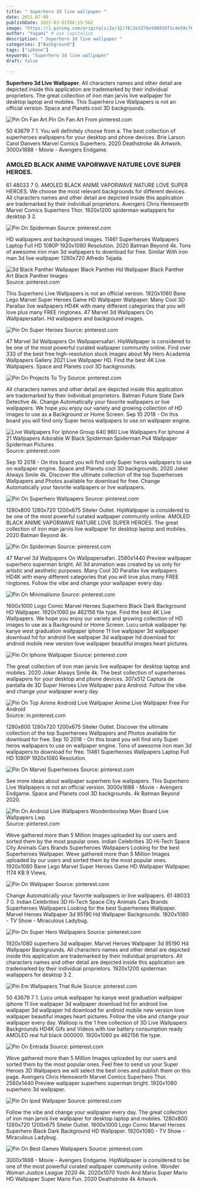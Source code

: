 ```yaml
---
title: " Superhero 3d live wallpaper "
date: 2021-07-08
publishDate: 2021-03-01T06:15:56Z
image: "https://i.pinimg.com/originals/2e/32/78/2e3278e508916f1c4e59c768c15b7635.jpg"
author: "Yagami" # use capitalize
description: " Superhero 3d live wallpaper "
categories: ["Background"]
tags: ["iphone"]
keywords: "Superhero 3d live wallpaper"
draft: false

---
```



**Superhero 3d Live Wallpaper**. All characters names and other detail are depicted inside this application are trademarked by their individual proprietors. The great collection of iron man jarvis live wallpaper for desktop laptop and mobiles. This Superhero Live Wallpapers is not an official version. Space and Planets cool 3D backgrounds.

![Pin On Fan Art](https://i.pinimg.com/originals/96/0c/00/960c00f51d55d5cc0b0aa7fff82fb6af.jpg "Pin On Fan Art")
Pin On Fan Art From pinterest.com


50 43679 7 1. You will definitely choose from a. The best collection of superheroes wallpapers for your desktop and phone devices. Brie Larson Carol Danvers Marvel Comics Superhero. 2020 Deathstroke 4k Artwork. 3000x1688 - Movie - Avengers Endgame.

### AMOLED BLACK ANIME VAPORWAVE NATURE LOVE SUPER HEROES.

61 48033 7 0. AMOLED BLACK ANIME VAPORWAVE NATURE LOVE SUPER HEROES. We choose the most relevant backgrounds for different devices. All characters names and other detail are depicted inside this application are trademarked by their individual proprietors. Avengers Chris Hemsworth Marvel Comics Superhero Thor. 1920x1200 spiderman wallappers for desktop 3 2.


![Pin On Spiderman](https://i.pinimg.com/originals/6a/c5/60/6ac560929312ede36671d8f9c9bdc173.jpg "Pin On Spiderman")
Source: pinterest.com

HD wallpapers and background images. 11461 Superheroes Wallpapers Laptop Full HD 1080P 1920x1080 Resolution. 2020 Batman Beyond 4k. Tons of awesome iron man 3d wallpapers to download for free. Similar With iron man 3d live wallpaper 1280x720 Alfredo Tejada.

![3d Black Panther Wallpaper Black Panther Hd Wallpaper Black Panther Art Black Panther Images](https://i.pinimg.com/originals/a0/00/d6/a000d62aa13c57c66c04ac6a77252be5.jpg "3d Black Panther Wallpaper Black Panther Hd Wallpaper Black Panther Art Black Panther Images")
Source: pinterest.com

This Superhero Live Wallpapers is not an official version. 1920x1080 Bane Lego Marvel Super Heroes Game HD Wallpaper Wallpaper. Many Cool 3D Parallax live wallpapers HD4K with many different categories that you will love plus many FREE ringtones. 47 Marvel 3d Wallpapers On Wallpapersafari. Hd wallpapers and background images.

![Pin On Super Heroes](https://i.pinimg.com/originals/03/98/a2/0398a287e8aac93aaeed9fb84bc77958.png "Pin On Super Heroes")
Source: pinterest.com

47 Marvel 3d Wallpapers On Wallpapersafari. HipWallpaper is considered to be one of the most powerful curated wallpaper community online. Find over 333 of the best free high-resolution stock images about My Hero Academia Wallpapers Gallery 2021 Live Wallpaper HD. Find the best 4K Live Wallpapers. Space and Planets cool 3D backgrounds.

![Pin On Projects To Try](https://i.pinimg.com/originals/44/c5/ed/44c5ed4ba2c57f1652558ac3b7cfaf37.jpg "Pin On Projects To Try")
Source: pinterest.com

All characters names and other detail are depicted inside this application are trademarked by their individual proprietors. Batman Future State Dark Detective 4k. Change Automatically your favorite wallpapers or live wallpapers. We hope you enjoy our variety and growing collection of HD images to use as a Background or Home Screen. Sep 10 2018 - On this board you will find only Super heros wallpapers to use on wallpaper engine.

![Live Wallpapers For Iphone Group 640 960 Live Wallpapers For Iphone 4 21 Wallpapers Adorable W Black Spiderman Spiderman Ps4 Wallpaper Spiderman Pictures](https://i.pinimg.com/originals/3d/ee/dc/3deedc7d86f9950421852eff4fb03ca0.jpg "Live Wallpapers For Iphone Group 640 960 Live Wallpapers For Iphone 4 21 Wallpapers Adorable W Black Spiderman Spiderman Ps4 Wallpaper Spiderman Pictures")
Source: pinterest.com

Sep 10 2018 - On this board you will find only Super heros wallpapers to use on wallpaper engine. Space and Planets cool 3D backgrounds. 2020 Joker Always Smile 4k. Discover the ultimate collection of the top Superheroes Wallpapers and Photos available for download for free. Change Automatically your favorite wallpapers or live wallpapers.

![Pin On Superhero Wallpapers](https://i.pinimg.com/736x/4c/09/e1/4c09e11941677c1a748f1ab942e704cd.jpg "Pin On Superhero Wallpapers")
Source: pinterest.com

1280x800 1280x720 1200x675 Siteler Outlet. HipWallpaper is considered to be one of the most powerful curated wallpaper community online. AMOLED BLACK ANIME VAPORWAVE NATURE LOVE SUPER HEROES. The great collection of iron man jarvis live wallpaper for desktop laptop and mobiles. 2020 Batman Beyond 4k.

![Pin On Spiderman](https://i.pinimg.com/originals/8b/19/a9/8b19a9f1c07fa170520cd51a219df90b.jpg "Pin On Spiderman")
Source: pinterest.com

47 Marvel 3d Wallpapers On Wallpapersafari. 2560x1440 Preview wallpaper superhero superman bright. All 3d animation was created by us only for artistic and aesthetic purposes. Many Cool 3D Parallax live wallpapers HD4K with many different categories that you will love plus many FREE ringtones. Follow the vibe and change your wallpaper every day.

![Pin On Minimalismo](https://i.pinimg.com/originals/ab/1f/37/ab1f3772f6a138633e11881bd7886624.png "Pin On Minimalismo")
Source: pinterest.com

1600x1000 Logo Comic Marvel Heroes Superhero Black Dark Background HD Wallpaper. 1920x1080 px 462156 file type. Find the best 4K Live Wallpapers. We hope you enjoy our variety and growing collection of HD images to use as a Background or Home Screen. Lucu untuk wallpaper hp kanye west graduation wallpaper iphone 11 live wallpaper 3d wallpaper download hd for android live wallpaper 3d wallpaper hd download for android mobile new version love wallpaper beautiful images heart pictures.

![Pin On Iphone Wallpaper](https://i.pinimg.com/originals/c8/da/d1/c8dad1ff895fbdec5475a7732d1122d6.jpg "Pin On Iphone Wallpaper")
Source: pinterest.com

The great collection of iron man jarvis live wallpaper for desktop laptop and mobiles. 2020 Joker Always Smile 4k. The best collection of superheroes wallpapers for your desktop and phone devices. 307x512 Captura de pantalla de 3D Super Heroes Live Wallpaper para Android. Follow the vibe and change your wallpaper every day.

![Pin On Top Anime Android Live Wallpaper Anime Live Wallpaper Free For Android](https://i.pinimg.com/originals/26/e8/f9/26e8f9d81e3d63702f1c662b1dc67967.png "Pin On Top Anime Android Live Wallpaper Anime Live Wallpaper Free For Android")
Source: in.pinterest.com

1280x800 1280x720 1200x675 Siteler Outlet. Discover the ultimate collection of the top Superheroes Wallpapers and Photos available for download for free. Sep 10 2018 - On this board you will find only Super heros wallpapers to use on wallpaper engine. Tons of awesome iron man 3d wallpapers to download for free. 11461 Superheroes Wallpapers Laptop Full HD 1080P 1920x1080 Resolution.

![Pin On Marvel Superheroes](https://i.pinimg.com/originals/42/0b/86/420b86886a3d72ca55a1abb0eb473151.png "Pin On Marvel Superheroes")
Source: pinterest.com

See more ideas about wallpaper superhero live wallpapers. This Superhero Live Wallpapers is not an official version. 3000x1688 - Movie - Avengers Endgame. Space and Planets cool 3D backgrounds. 4k Batman Beyond 2020.

![Pin On Android Live Wallpapers Woodenboxlwp Main Board Live Wallpapers Lwp](https://i.pinimg.com/736x/ea/05/8b/ea058b03389fdc4d5c697ac402342c90.jpg "Pin On Android Live Wallpapers Woodenboxlwp Main Board Live Wallpapers Lwp")
Source: pinterest.com

Weve gathered more than 5 Million Images uploaded by our users and sorted them by the most popular ones. Indian Celebrities 3D Hi-Tech Space City Animals Cars Brands Superheroes Wallpapers Looking for the best Superheroes Wallpaper. Weve gathered more than 5 Million Images uploaded by our users and sorted them by the most popular ones. 1920x1080 Bane Lego Marvel Super Heroes Game HD Wallpaper Wallpaper. 1174 KB 9 Views.

![Pin On Wallpaper](https://i.pinimg.com/originals/90/41/1e/90411ee146b5ce251967c42d25653385.jpg "Pin On Wallpaper")
Source: pinterest.com

Change Automatically your favorite wallpapers or live wallpapers. 61 48033 7 0. Indian Celebrities 3D Hi-Tech Space City Animals Cars Brands Superheroes Wallpapers Looking for the best Superheroes Wallpaper. Marvel Heroes Wallpaper 3d 95190 Hd Wallpaper Backgrounds. 1920x1080 - TV Show - Miraculous Ladybug.

![Pin On Super Hero Wallpapers](https://i.pinimg.com/originals/bc/42/80/bc428098e602024b4d3665b12df2ea0d.jpg "Pin On Super Hero Wallpapers")
Source: pinterest.com

1920x1080 superhero 3d wallpaper. Marvel Heroes Wallpaper 3d 95190 Hd Wallpaper Backgrounds. All characters names and other detail are depicted inside this application are trademarked by their individual proprietors. All characters names and other detail are depicted inside this application are trademarked by their individual proprietors. 1920x1200 spiderman wallappers for desktop 3 2.

![Pin Em Wallpapers That Rule](https://i.pinimg.com/originals/73/68/f9/7368f96933e5ac8ca383e237b58f446b.jpg "Pin Em Wallpapers That Rule")
Source: pinterest.com

50 43679 7 1. Lucu untuk wallpaper hp kanye west graduation wallpaper iphone 11 live wallpaper 3d wallpaper download hd for android live wallpaper 3d wallpaper hd download for android mobile new version love wallpaper beautiful images heart pictures. Follow the vibe and change your wallpaper every day. Walloop is the 1 free collection of 3D Live Wallpapers Backgrounds HD4K Gifs and Videos with low battery consumption ready AMOLED real full black 000000. 1920x1080 px 462156 file type.

![Pin On Entrada](https://i.pinimg.com/originals/51/af/b2/51afb2cc71f32de5e266ffaef03b1830.jpg "Pin On Entrada")
Source: pinterest.com

Weve gathered more than 5 Million Images uploaded by our users and sorted them by the most popular ones. Feel free to send us your Super Heroes 3D Wallpapers we will select the best ones and publish them on this page. Avengers Chris Hemsworth Marvel Comics Superhero Thor. 2560x1440 Preview wallpaper superhero superman bright. 1920x1080 superhero 3d wallpaper.

![Pin On Ipod Wallpaper](https://i.pinimg.com/474x/08/4f/3b/084f3bbb81122dfe9d9a3e344ca80b90.jpg "Pin On Ipod Wallpaper")
Source: pinterest.com

Follow the vibe and change your wallpaper every day. The great collection of iron man jarvis live wallpaper for desktop laptop and mobiles. 1280x800 1280x720 1200x675 Siteler Outlet. 1600x1000 Logo Comic Marvel Heroes Superhero Black Dark Background HD Wallpaper. 1920x1080 - TV Show - Miraculous Ladybug.

![Pin On Best Games Wallpapers](https://i.pinimg.com/originals/2e/32/78/2e3278e508916f1c4e59c768c15b7635.jpg "Pin On Best Games Wallpapers")
Source: pinterest.com

3000x1688 - Movie - Avengers Endgame. HipWallpaper is considered to be one of the most powerful curated wallpaper community online. Wonder Woman Justice League 2020 4k. 2020x1070 Yoshi And Mario Super Mario HD Wallpaper Super Mario Fun. 2020 Deathstroke 4k Artwork.

